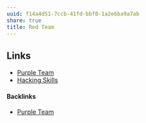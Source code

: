 ```yaml
---
uuid: f14a4d51-7ccb-41fd-bbf0-1a2e6ba9a7ab
share: true
title: Red Team
---
```

## Links

* [Purple Team](/a3a2ab8b-1491-4d08-ae6b-0c53c064e246)
* [Hacking Skills](/652995f9-62b4-444c-be5e-04a8904a158e)

#### Backlinks

* [Purple Team](/a3a2ab8b-1491-4d08-ae6b-0c53c064e246)